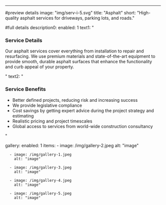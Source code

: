 ---
#preview details
image: "img/serv-i-5.svg"
title: "Asphalt"
short: "High-quality asphalt services for driveways, parking lots, and roads."

#full details
description0:
  enabled: 1
  text1: "
    <h3>Service Details</h3>
    <p>Our asphalt services cover everything from installation to repair and resurfacing. We use premium materials and state-of-the-art equipment to provide smooth, durable asphalt surfaces that enhance the functionality and curb appeal of your property.</p>
  "
  text2: "
    <h3>Service Benefits</h3>
    <ul>
      <li>Better defined projects, reducing risk and increasing success</li>
      <li>We provide legislative compliance</li>
      <li>Cost savings by getting expert advice during the project strategy and estimating</li>
      <li>Realistic pricing and project timescales</li>
      <li>Global access to services from world-wide construction consultancy</li>
    </ul>
  "

gallery: 
  enabled: 1
  items:
      - image: /img/gallery-2.jpeg
        alt: "image"

      - image: /img/gallery-1.jpeg
        alt: "image"

      - image: /img/gallery-3.jpeg
        alt: "image"

      - image: /img/gallery-4.jpeg
        alt: "image"

      - image: /img/gallery-5.jpeg
        alt: "image"          
